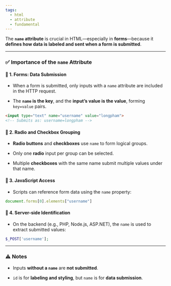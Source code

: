 ```yaml
---
tags:
  - html
  - attribute
  - fundamental
---
```


The **`name` attribute** is crucial in HTML—especially in **forms**—because it **defines how data is labeled and sent when a form is submitted**.

---

### ✅ Importance of the `name` Attribute

#### 🔹 1. **Forms: Data Submission**

- When a form is submitted, only inputs with a `name` attribute are included in the HTTP request.
    
- The **`name` is the key**, and the **input’s value is the value**, forming `key=value` pairs.
    

```html
<input type="text" name="username" value="longpham">
<!-- Submits as: username=longpham -->
```

#### 🔹 2. **Radio and Checkbox Grouping**

- **Radio buttons** and **checkboxes** use `name` to form logical groups.
    
- Only one **radio** input per group can be selected.
    
- Multiple **checkboxes** with the same name submit multiple values under that name.
    

#### 🔹 3. **JavaScript Access**

- Scripts can reference form data using the `name` property:
    

```js
document.forms[0].elements["username"]
```

#### 🔹 4. **Server-side Identification**

- On the backend (e.g., PHP, Node.js, ASP.NET), the `name` is used to extract submitted values:
    

```php
$_POST['username'];
```

---

### ⚠️ Notes

- Inputs **without a `name`** are **not submitted**.
    
- `id` is for **labeling and styling**, but `name` is for **data submission**.
    